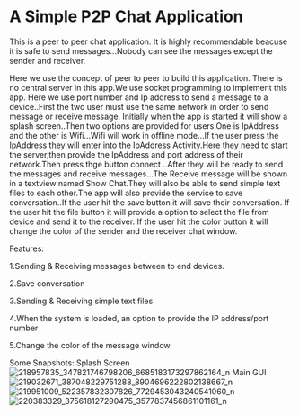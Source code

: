 # A Simple P2P Chat Application
This is a peer to peer chat application.
It is highly recommendable beacuse it is safe to send messages...Nobody can see the messages except the sender and receiver.

Here we use the concept of peer to peer to build this application.
There is no central server in this app.We use socket programming to implement this app. Here we use port number 
and Ip address to send a message to a device..First the two user must use the same network in order to send message or receive message.
Initially when the app is started it will show a splash screen..Then two options are provided for users.One is IpAddress and the other is
Wifi...Wifi will work in offline mode...If the user press the IpAddress they will enter into the IpAddress Activity.Here they need to start 
the server,then provide the IpAddress and port address of their network.Then press thge button connect ..After they will be ready to send the 
messages and receive messages...The Receive message will be shown in a textview named Show Chat.They will also be able to send simple
text files to each other.The app will also provide the service to save conversation..If the user hit the save button it will save their conversation.
If the user hit the file button it will provide a option to select the file from device and send it to the receiver.
If the user hit the color button it will change the color of the sender and the receiver chat window.

Features:

1.Sending & Receiving messages between to end devices.

2.Save conversation

3.Sending & Receiving simple text files

4.When the system is loaded, an option to provide the IP address/port number

5.Change the color of the message window

Some Snapshots: 
Splash Screen
![218957835_347821746798206_6685183173297862164_n](https://user-images.githubusercontent.com/55923593/126781461-2aa91ef4-238e-452b-965b-596ce78a4b83.png)
Main GUI
![219032671_387048229751288_8904696222802138667_n](https://user-images.githubusercontent.com/55923593/126781436-ab238423-18a9-4bdc-8ec7-f7cdb976c946.png)
![219951009_522357832307826_7729453043240541060_n](https://user-images.githubusercontent.com/55923593/126781449-d4907711-02f5-4ce6-b498-5f4d17c203bf.png)
![220383329_375618127290475_3577837456861101161_n](https://user-images.githubusercontent.com/55923593/126781453-c9e5bc9d-c71e-48a7-be37-0a43c765c4b7.png)

